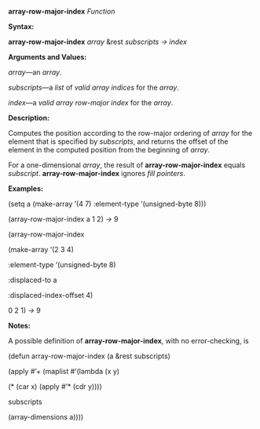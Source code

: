 **array-row-major-index** *Function* 

**Syntax:** 

**array-row-major-index** *array* &rest *subscripts → index* 

**Arguments and Values:** 

*array*—an *array*. 

*subscripts*—a *list* of *valid array indices* for the *array*. 

*index*—a *valid array row-major index* for the *array*. 



 

 

**Description:** 

Computes the position according to the row-major ordering of *array* for the element that is specified by *subscripts*, and returns the offset of the element in the computed position from the beginning of *array*. 

For a one-dimensional *array*, the result of **array-row-major-index** equals *subscript*. **array-row-major-index** ignores *fill pointers*. 

**Examples:** 

(setq a (make-array ’(4 7) :element-type ’(unsigned-byte 8))) 

(array-row-major-index a 1 2) *→* 9 

(array-row-major-index 

(make-array ’(2 3 4) 

:element-type ’(unsigned-byte 8) 

:displaced-to a 

:displaced-index-offset 4) 

0 2 1) *→* 9 

**Notes:** 

A possible definition of **array-row-major-index**, with no error-checking, is 

(defun array-row-major-index (a &rest subscripts) 

(apply #’+ (maplist #’(lambda (x y) 

(\* (car x) (apply #’\* (cdr y)))) 

subscripts 

(array-dimensions a)))) 

